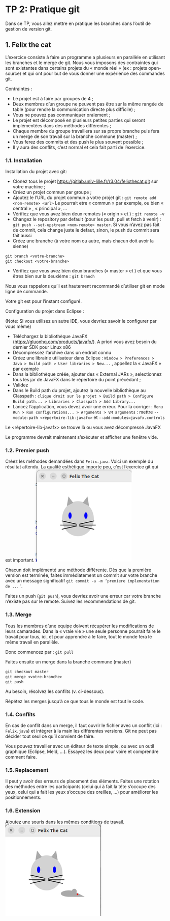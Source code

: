 # TP 2: Pratique git

Dans ce TP, vous allez mettre en pratique les branches dans l’outil de gestion de version git.

## 1. Felix the cat

L’exercice consiste à faire un programme a plusieurs en parallèle en utilisant les branches et le merge de git.
Nous vous imposons des contraintes qui sont existantes dans certains projets du « monde réel » (ex : projets open-source) et qui ont pour but de vous donner une expérience des commandes git.

Contraintes :
- Le projet est à faire par groupes de 4 ;
- Deux membres d’un groupe ne peuvent pas être sur la même rangée de table (pour rendre la communication directe plus difficile) ;
- Vous ne pouvez pas communiquer oralement ;
- Le projet est décomposé en plusieurs petites parties qui seront implémentées dans des méthodes différentes ;
- Chaque membre du groupe travaillera sur sa propre branche puis fera un merge de son travail sur la branche commune (master) ;
- Vous ferez des commits et des push le plus souvent possible ;
- Il y aura des conflits, c’est normal et cela fait parti de l’exercice.

### 1.1. Installation

Installation du projet avec git:
- Clonez tous le projet https://gitlab.univ-lille.fr/r3.04/felixthecat.git sur votre machine ;
- Créez un projet commun par groupe ;
- Ajoutez le l’URL du projet commun a votre projet git :
`git remote add <nom-remote> <url>`
Le <nom-remote> pourrait etre « commun » par exemple, ou bien « central » , « principal », ...
- Vérifiez que vous avez bien deux remotes (« origin » et <nom-remote>) : `git remote -v`
- Changez le repository par default (pour les push, pull et fetch à venir) :
`git push --set-upstream <nom-remote> master`.
Si vous n’avez pas fait de commit, cela change juste le defaut, sinon, le push du commit sera fait aussi
- Créez une branche (à votre nom ou autre, mais chacun doit avoir la sienne)
```
git branch <votre-branche>
git checkout <votre-branche>
```
- Vérifiez  que vous avez bien deux branches (« master » et <votre-branche>) et que vous êtres bien sur la deuxième :
`git branch`

Nous vous rappelons qu’il est hautement recommandé d’utiliser git en mode ligne de commande.

Votre git est pour l’instant configuré.

Configuration du projet dans Eclipse :

(Note: Si vous utilisez un autre IDE, vous devriez savoir le configurer par vous même)

- Téléchargez la bibliothèque JavaFX (https://gluonhq.com/products/javafx/). A priori vous avez besoin du dernier SDK pour Linux x86
- Décompressez l’archive dans un endroit connu
- Créez une librairie utilisateur dans Eclipse : `Window > Preferences > Java > Build path > User libraries > New...` , appellez la « JavaFX » par exemple
- Dans la bibliothèque créée, ajouter des « External JARs », selectionnez tous les jar de JavaFX dans le répertoire du point précédant ;
- Validez
- Dans le Build path du projet, ajoutez la nouvelle bibliothèque au Classpath :
`clique droit sur le projet > Build path > Configure Build path... > Libraries > Classpath > Add Library...`
- Lancez l’application, vous devez avoir une erreur. Pour la corriger :
`Menu Run > Run configurations... > Arguments > VM arguments` :
mettre
`--module-path <répertoire-lib-javafx>`
et
`--add-modules=javafx.controls`

Le <répertoire-lib-javafx> se trouve là ou vous avez décompressé JavaFX

Le programme devrait maintenant s’exécuter et afficher une fenêtre vide.

### 1.2. Premier push

Créez les méthodes demandées dans `Felix.java`. Voici un exemple du résultat attendu. La qualité esthétique importe peu, c’est l’exercice git qui est important.
![Exemple](doc/felix.png)

Chacun doit implémenté une méthode différente. Dès que la première version est terminée, faites immédiatement un commit sur votre branche avec un message significatif `git commit -a -m ‘premiere implementation de ...’`.

Faites un push (`git push`), vous devriez avoir une erreur car votre branche n’existe pas sur le remote. Suivez les recommendations de git.

### 1.3. Merge

Tous les membres d’une equipe doivent récupérer les modifications de leurs camarades. Dans la « vraie vie » une seule personne pourrait faire le travail pour tous, ici, et pour apprendre à le faire, tout le monde fera le même travail en parallèle.

Donc commencez par :
`git pull`

Faites ensuite un merge dans la branche commune (master)
```
git checkout master
git merge <votre-branche>
git push
```
Au besoin, résolvez les conflits (v. ci-dessous).

Répétez les merges jusqu’à ce que tous le monde est tout le code.

### 1.4. Conflits

En cas de conflit dans un merge, il faut ouvrir le fichier avec un conflit (ici : `Felix.java`) et intégrer à la main les différentes versions. Git ne peut pas décider tout seul ce qu’il convient de faire.

Vous pouvez travailler avec un éditeur de texte simple, ou avec un outil graphique (Eclipse, Meld, ...). Essayez les deux pour voire et comprendre comment faire.

### 1.5. Replacement

Il peut y avoir des erreurs de placement des éléments. Faites une rotation des méthodes entre les participants (celui qui à fait la tête s’occupe des yeux, celui qui a fait les yeux s’occupe des oreilles, ...) pour améliorer les positionnements.

### 1.6. Extension

Ajoutez une souris dans les mêmes conditions de travail.
 ![Souris](doc/mouse.png)
